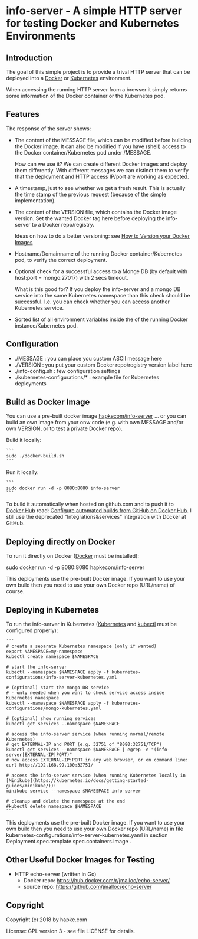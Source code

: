 info-server -
A simple HTTP server for testing Docker and Kubernetes Environments
===================================================================

Introduction
------------
The goal of this simple project is to provide a trival HTTP server
that can be deployed into a [Docker](https://docs.docker.com/engine/docker-overview/) or [Kubernetes](https://kubernetes.io/) environment.

When accessing the running HTTP server from a browser it simply
returns some information of the Docker container or the Kubernetes pod.



Features
--------
The response of the server shows:
* The content of the MESSAGE file, which can be modified before building the Docker image.
  It can also be modified if you have (shell) access to the Docker container/Kubernetes pod under /MESSAGE.

  How can we use it?
  We can create different Docker images and deploy them differently.
  With different messages we can distinct them to verify that the deployment and HTTP access IP/port are working as expected.

* A timestamp, just to see whether we get a fresh result. This is actually the time stamp of the previous request (because of the simple implementation).

* The content of the VERSION file, which contains the Docker image version.
  Set the wanted Docker tag here before deploying the info-server to a Docker repo/registry.

  Ideas on how to do a better versioning: see [How to Version your Docker Images](https://medium.com/travis-on-docker/how-to-version-your-docker-images-1d5c577ebf54)

* Hostname/Domainname of the running Docker container/Kubernetes pod, to verify the correct deployment.

* Optional check for a successful access to a Monge DB (by default with host:port = mongo:27017) with 2 secs timeout.

  What is this good for?
  If you deploy the info-server and a mongo DB service into the same Kubernetes namespace than this check should be successful.
  I.e. you can check whether you can access another Kubernetes service.

* Sorted list of all environment variables inside the of the running Docker instance/Kubernetes pod.



Configuration
-------------
* ./MESSAGE : you can place you custom ASCII message here
* ./VERSION : you put your custom Docker repo/registry version label here
* ./info-config.sh : few configuration settings
* ./kubernetes-configurations/* : example file for Kubernetes deployments



Build as Docker Image
---------------------
You can use a pre-built docker image [hapkecom/info-server](https://hub.docker.com/r/hapkecom/info-server/) ... or you can build an own image from your onw code (e.g. with own MESSAGE and/or own VERSION, or to test a private Docker repo).

Build it locally:

    ```
    sudo ./docker-build.sh
    ```

Run it locally:

    ```
    sudo docker run -d -p 8080:8080 info-server
    ```




To build it automatically when hosted on github.com and to push it to [Docker Hub](https://hub.docker.com/) read: [Configure automated builds from GitHub on Docker Hub](https://docs.docker.com/docker-hub/github/#creating-an-automated-build). I still use the deprecated "Integrations&services" integration with Docker at GitHub.



Deploying directly on Docker
----------------------------
To run it directly on Docker ([Docker](https://docs.docker.com/install/) must be installed):

  sudo docker run -d -p 8080:8080 hapkecom/info-server

This deployments use the pre-built Docker image. If you want to use your own build then you need to use your own Docker repo (URL/name) of course.



Deploying in Kubernetes
-----------------------
To run the info-server in Kubernetes ([Kubernetes](https://kubernetes.io/) and [kubectl](https://kubernetes.io/docs/reference/kubectl/overview/) must be configured properly):

    ```
    # create a separate Kubernetes namespace (only if wanted)
    export NAMESPACE=my-namespace
    kubectl create namespace $NAMESPACE

    # start the info-server
    kubectl --namespace $NAMESPACE apply -f kubernetes-configurations/info-server-kubernetes.yaml 

    # (optional) start the mongo DB service 
    # - only needed when you want to check service access inside Kubernetes namespace
    kubectl --namespace $NAMESPACE apply -f kubernetes-configurations/mongo-kubernetes.yaml

    # (optional) show running services
    kubectl get services --namespace $NAMESPACE

    # access the info-server service (when running normal/remote Kubernetes)
    # get EXTERNAL-IP and PORT (e.g. 32751 of "8080:32751/TCP")
    kubectl get services --namespace $NAMESPACE | egrep -e "(info-server|EXTERNAL-IP|PORT)"
    # now access EXTERNAL-IP:PORT in any web browser, or on command line:
    curl http://192.168.99.100:32751/

    # access the info-server service (when running Kubernetes locally in [Minikube](https://kubernetes.io/docs/getting-started-guides/minikube/)):
    minikube service --namespace $NAMESPACE info-server

    # cleanup and delete the namespace at the end
    #kubectl delete namespace $NAMESPACE
    ```
  
This deployments use the pre-built Docker image. If you want to use your own build then you need to use your own Docker repo (URL/name) in file kubernetes-configurations/info-server-kubernetes.yaml in section Deployment.spec.template.spec.containers.image .



Other Useful Docker Images for Testing
--------------------------------------
* HTTP echo-server (written in Go)
  * Docker repo: https://hub.docker.com/r/jmalloc/echo-server/
  * source repo: https://github.com/jmalloc/echo-server



Copyright
---------
Copyright (c) 2018 by hapke.com

License: GPL version 3 - see file LICENSE for details.




